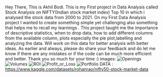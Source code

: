 Hey There, This is Akhil Bodi. This is my First project in Data Analysis called Stock Analysis on NIFTY(Indian stock market index) Top 10 in which i analysed the stock data from 2000 to 2021. On my First Data Analysis project I wanted to create something simple yet challenging also something that helps me to recall my learnings . This project taught me the importance of descriptive statistics, when to drop data, how to add different columns from the available column, plots especially the pie plot,labelling and analyzing the data. Will work on this data for better analysis with better ideas. As earlier and always, please do share your feedback and do let me know if there are any mistakes or if the code can be much more efficient and better. Thank you so much for your time :)
images: ![Openings](https://github.com/AkhilBodi/My_Projects/assets/54629845/2332a297-19cd-4a4d-949f-80cd466662fd)
![Volumes](https://github.com/AkhilBodi/My_Projects/assets/54629845/2acd5377-fa57-4d25-9960-0c661520c329)
![ROI](https://github.com/AkhilBodi/My_Projects/assets/54629845/181c7a89-d1c2-439d-96a4-6e027c16d7e0)
![Profit_or_Loss](https://github.com/AkhilBodi/My_Projects/assets/54629845/ce134c72-be7a-437b-94a0-9d0cf23b8db1)
![Portfolio](https://github.com/AkhilBodi/My_Projects/assets/54629845/71fd82e0-b02e-4a18-954a-f262feb40b85)
DATA : https://www.kaggle.com/datasets/rohanrao/nifty50-stock-market-data
